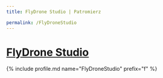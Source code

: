 ```yaml
---
title: FlyDrone Studio | Patromierz

permalink: /FlyDroneStudio
---
```


# [FlyDrone Studio](https://patronite.pl/FlyDroneStudio)

{% include profile.md name="FlyDroneStudio" prefix="f" %}
